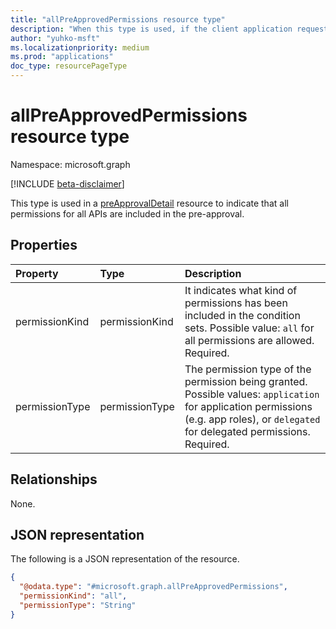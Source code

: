 ```yaml
---
title: "allPreApprovedPermissions resource type"
description: "When this type is used, if the client application requests more permissions after the policy is created, the policy will still apply"
author: "yuhko-msft"
ms.localizationpriority: medium
ms.prod: "applications"
doc_type: resourcePageType
---
```


# allPreApprovedPermissions resource type

Namespace: microsoft.graph

[!INCLUDE [beta-disclaimer](../../includes/beta-disclaimer.md)]

This type is used in a [preApprovalDetail](preapprovaldetail.md) resource to indicate that all permissions for all APIs are included in the pre-approval.

## Properties
|Property|Type|Description|
|:---|:---|:---|
|permissionKind|permissionKind| It indicates what kind of permissions has been included in the condition sets. Possible value: `all` for all  permissions are allowed. Required.|
|permissionType|permissionType|The permission type of the permission being granted. Possible values: `application` for application permissions (e.g. app roles), or `delegated` for delegated permissions. Required.|

## Relationships
None.

## JSON representation
The following is a JSON representation of the resource.
<!-- {
  "blockType": "resource",
  "@odata.type": "microsoft.graph.allPreApprovedPermissions"
}
-->
``` json
{
  "@odata.type": "#microsoft.graph.allPreApprovedPermissions",
  "permissionKind": "all",
  "permissionType": "String"
}
```

